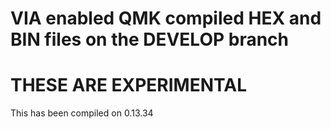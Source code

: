 # VIA enabled QMK compiled HEX and BIN files on the DEVELOP branch

# THESE ARE EXPERIMENTAL 

 This has been compiled on 0.13.34

